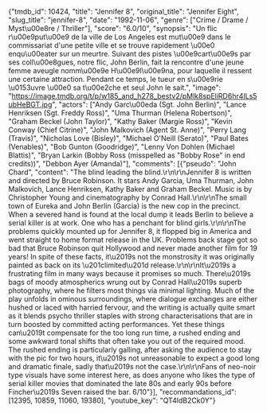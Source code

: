 {"tmdb_id": 10424, "title": "Jennifer 8", "original_title": "Jennifer Eight", "slug_title": "jennifer-8", "date": "1992-11-06", "genre": ["Crime / Drame / Myst\u00e8re / Thriller"], "score": "6.0/10", "synopsis": "Un flic r\u00e9put\u00e9 de la ville de Los Angeles est mut\u00e9 dans le commissariat d'une petite ville et se trouve rapidement \u00e0 enqu\u00eater sur un meurtre. Suivant des pistes \u00e9cart\u00e9s par ses coll\u00e8gues, notre flic, John Berlin, fait la rencontre d'une jeune femme aveugle nomm\u00e9e H\u00e9l\u00e9na, pour laquelle il ressent une certaine attraction. Pendant ce temps, le tueur en s\u00e9rie \u0153uvre \u00e0 sa t\u00e2che et seul John le sait.", "image": "https://image.tmdb.org/t/p/w185_and_h278_bestv2/pMlk8spEliRD6hr4ILs5ubHeBGT.jpg", "actors": ["Andy Garc\u00eda (Sgt. John Berlin)", "Lance Henriksen (Sgt. Freddy Ross)", "Uma Thurman (Helena Robertson)", "Graham Beckel (John Taylor)", "Kathy Baker (Margie Ross)", "Kevin Conway (Chief Citrine)", "John Malkovich (Agent St. Anne)", "Perry Lang (Travis)", "Nicholas Love (Bisley)", "Michael O'Neill (Serato)", "Paul Bates (Venables)", "Bob Gunton (Goodridge)", "Lenny Von Dohlen (Michael Blattis)", "Bryan Larkin (Bobby Ross (misspelled as \"Bobby Rose\" in end credits))", "Debbon Ayer (Amanda)"], "comments": [{"pseudo": "John Chard", "content": "The blind leading the blind.\r\n\r\nJennifer 8 is written and directed by Bruce Robinson. It stars Andy Garcia, Uma Thurman, John Malkovich, Lance Henriksen, Kathy Baker and Graham Beckel. Music is by Christopher Young and cinematography by Conrad Hall.\r\n\r\nThe small town of Eureka and John Berlin (Garcia) is the new cop in the precinct. When a severed hand is found at the local dump it leads Berlin to believe a serial killer is at work. One who has a penchant for blind girls.\r\n\r\nThe problems quickly mounted up for Jennifer 8, it flopped big in America and went straight to home format release in the UK. Problems back stage got so bad that Bruce Robinson quit Hollywood and never made another film for 19 years! In spite of these facts, it\u2019s not the monstrosity it was originally painted as back on its \u201climited\u201d release.\r\n\r\nIt\u2019s a frustrating film in many ways because it promises so much. There\u2019s bags of moody atmospherics wrung out by Conrad Hall\u2019s superb photography, where he filters most things via minimal lighting. Much of the play unfolds in ominous surroundings, where dialogue exchanges are either hushed or laced with harried fervour, and the writing is actually quite smart as it blends psycho thriller staples with strong characterisations that are in turn boosted by committed acting performances. Yet these things can\u2019t compensate for the too long run time, a rushed ending and some awkward tonal shifts that often take you out of the required mood. The rushed ending is particularly galling, after asking the audience to stay with the pic for two hours, it\u2019s not unreasonable to expect a good long and dramatic finale, sadly that\u2019s not the case.\r\n\r\nFans of neo-noir type visuals have some interest here, as does anyone who likes the type of serial killer movies that dominated the late 80s and early 90s before Fincher\u2019s Seven raised the bar. 6/10"}], "recommandations_id": [12395, 10859, 11060, 19380], "youtube_key": "QT4ldB2Ck0Y"}